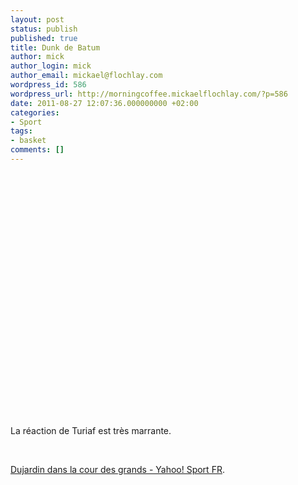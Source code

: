 ```yaml
---
layout: post
status: publish
published: true
title: Dunk de Batum
author: mick
author_login: mick
author_email: mickael@flochlay.com
wordpress_id: 586
wordpress_url: http://morningcoffee.mickaelflochlay.com/?p=586
date: 2011-08-27 12:07:36.000000000 +02:00
categories:
- Sport
tags:
- basket
comments: []
---
```

<object style="height: 390px; width: 640px;" width="640" height="390"><param name="movie" value="http://www.youtube.com/v/nAZXowrqkW0?version=3" /><param name="allowFullScreen" value="true" /><param name="allowScriptAccess" value="always" /><embed src="http://www.youtube.com/v/nAZXowrqkW0?version=3" type="application/x-shockwave-flash" allowfullscreen="true" allowscriptaccess="always" width="640" height="390" /></object>

La réaction de Turiaf est très marrante.

&nbsp;

<a href="http://fr.sports.yahoo.com/basketball/nba/blog/article/12370/dujardin-dans-la-cour-des-grands/">Dujardin dans la cour des grands - Yahoo! Sport FR</a>.
